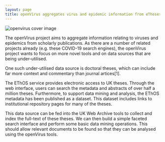 ```yaml
---
layout: page
title: openVirus aggregates virus and epidemic information from eTheses
---
```

<img src="https://ruby-stocks.co.uk/openvirus-cover-image.jpg" alt="openvirus cover image">

<p>The openVirus project aims to aggregate information relating to viruses and epidemics from scholarly publications. As there are a number of related projects already (e.g. these COVID-19 search engines), the openVirus project wants to focus on more novel tools and on data sources that are being under-utilised.</p>

<p>One such under-utilised data source is doctoral theses, which can include far more context and commentary than journal artices[1].</p>

<p>The EThOS service provides electronic access to UK theses. Through the web interface, users can search the metadata and abstracts of over half a million theses. Furthermore, to support data mining and analysis, the EThOS metadata has been published as a dataset. This dataset includes links to institutional repository pages for many of the theses.</p>

<p>This data source can be fed into the UK Web Archive tools to collect and index the full-text of these theses. We can then build a simple faceted search interface and perform some basic data mining operations. This should allow relevant documents to be found so that they can be analysed using the openVirus tools.</p>
